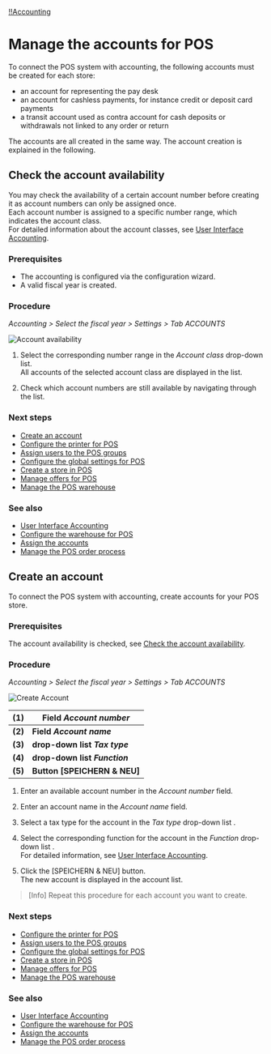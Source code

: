 [!!Accounting](Accounting)

# Manage the accounts for POS

To connect the POS system with accounting, the following accounts must be created for each store:

- an account for representing the pay desk
- an account for cashless payments, for instance credit or deposit card payments
- a transit account used as contra account for cash deposits or withdrawals not linked to any order or return

The accounts are all created in the same way. The account creation is explained in the following.


## Check the account availability

You may check the availability of a certain account number before creating it as account numbers can only be assigned once.    
Each account number is assigned to a specific number range, which indicates the account class.    
For detailed information about the account classes, see [User Interface Accounting](/Accounting/UserInterface/00_UserInterface.md).

### Prerequisites

- The accounting is configured via the configuration wizard.
- A valid fiscal year is created.

### Procedure

*Accounting > Select the fiscal year > Settings > Tab ACCOUNTS*

![Account availability](/Assets/Screenshots/Accounting/Settings/Accounts/AccountAvailability.png "[Account availability]")

1. Select the corresponding number range in the *Account class* drop-down list.   
  All accounts of the selected account class are displayed in the list.

2. Check which account numbers are still available by navigating through the list.

### Next steps

- [Create an account](#create-an-account)
- [Configure the printer for POS](03_ConfigurePrinter.md)
- [Assign users to the POS groups](04_AssignUsers.md)
- [Configure the global settings for POS](05_ConfigureGlobalSettings.md)
- [Create a store in POS](06_CreateStore.md)
- [Manage offers for POS](07_ManageOffers.md)
- [Manage the POS warehouse](08_ManageWarehouse.md)  

### See also

- [User Interface Accounting](/Accounting/UserInterface/00_UserInterface.md)
- [Configure the warehouse for POS](01_ConfigureWarehouse.md)
- [Assign the accounts](06_CreateStore.md#assign-the-accounts)
- [Manage the POS order process](/VenduoPOS/Operation/06_ManageOrderProcess.md)


## Create an account

To connect the POS system with accounting, create accounts for your POS store.

### Prerequisites

The account availability is checked, see [Check the account availability](#check-the-account-availability).

### Procedure

*Accounting > Select the fiscal year > Settings > Tab ACCOUNTS*

![Create Account](/Assets/Screenshots/Accounting/Settings/Accounts/CreateAccount.png "[CreateAccount]")

| (1) | **Field *Account number*** |
|-----|---------------------|
|**(2)**| **Field *Account name*** |
|**(3)**| **drop-down list *Tax type*** |
|**(4)**| **drop-down list *Function*** |
|**(5)**| **Button [SPEICHERN & NEU]** |

1. Enter an available account number in the *Account number* field.

2. Enter an account name in the *Account name* field.

3. Select a tax type for the account in the *Tax type* drop-down list .

4. Select the corresponding function for the account in the *Function* drop-down list .   
  For detailed information, see [User Interface Accounting](/Accounting/UserInterface/00_UserInterface.md).

5. Click the [SPEICHERN & NEU] button.   
  The new account is displayed in the account list.

> [Info] Repeat this procedure for each account you want to create.

### Next steps

- [Configure the printer for POS](03_ConfigurePrinter.md)
- [Assign users to the POS groups](04_AssignUsers.md)
- [Configure the global settings for POS](05_ConfigureGlobalSettings.md)
- [Create a store in POS](06_CreateStore.md)
- [Manage offers for POS](07_ManageOffers.md)
- [Manage the POS warehouse](08_ManageWarehouse.md)  

### See also

- [User Interface Accounting](/Accounting/UserInterface/00_UserInterface.md)
- [Configure the warehouse for POS](01_ConfigureWarehouse.md)
- [Assign the accounts](06_CreateStore.md#assign-the-accounts)
- [Manage the POS order process](/VenduoPOS/Operation/06_ManageOrderProcess.md)
